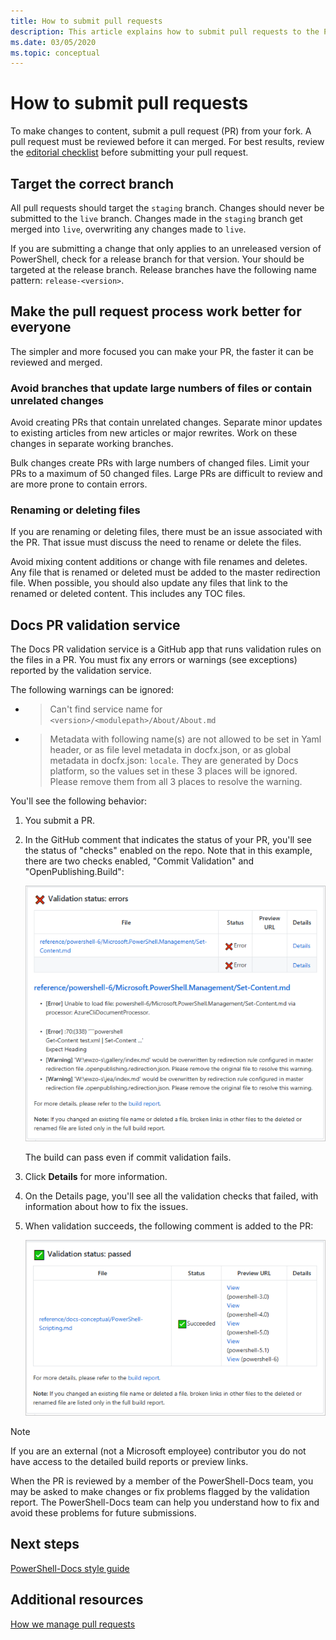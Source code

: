 ```yaml
---
title: How to submit pull requests
description: This article explains how to submit pull requests to the PowerShell-Docs repository.
ms.date: 03/05/2020
ms.topic: conceptual
---
```

# How to submit pull requests

To make changes to content, submit a pull request (PR) from your fork. A pull request must be reviewed
before it can merged. For best results, review the [editorial checklist](editorial-checklist.md)
before submitting your pull request.

## Target the correct branch

All pull requests should target the `staging` branch. Changes should never be submitted to the
`live` branch. Changes made in the `staging` branch get merged into `live`, overwriting any changes
made to `live`.

If you are submitting a change that only applies to an unreleased version of PowerShell, check for a
release branch for that version. Your should be targeted at the release branch. Release branches
have the following name pattern: `release-<version>`.

## Make the pull request process work better for everyone

The simpler and more focused you can make your PR, the faster it can be reviewed and merged.

### Avoid branches that update large numbers of files or contain unrelated changes

Avoid creating PRs that contain unrelated changes. Separate minor updates to existing articles from
new articles or major rewrites. Work on these changes in separate working branches.

Bulk changes create PRs with large numbers of changed files. Limit your PRs to a maximum of 50
changed files. Large PRs are difficult to review and are more prone to contain errors.

### Renaming or deleting files

If you are renaming or deleting files, there must be an issue associated with the PR. That issue
must discuss the need to rename or delete the files.

Avoid mixing content additions or change with file renames and deletes. Any file that is renamed or
deleted must be added to the master redirection file. When possible, you should also update any
files that link to the renamed or deleted content. This includes any TOC files.

## Docs PR validation service

The Docs PR validation service is a GitHub app that runs validation rules on the files in a PR. You
must fix any errors or warnings (see exceptions) reported by the validation service.

The following warnings can be ignored:

- > Can't find service name for `<version>/<modulepath>/About/About.md`

-  > Metadata with following name(s) are not allowed to be set in Yaml header, or as file level
   > metadata in docfx.json, or as global metadata in docfx.json: `locale`. They are generated by
   > Docs platform, so the values set in these 3 places will be ignored. Please remove them from all
   > 3 places to resolve the warning.

You'll see the following behavior:

1. You submit a PR.
1. In the GitHub comment that indicates the status of your PR, you'll see the status of "checks"
   enabled on the repo. Note that in this example, there are two checks enabled, "Commit Validation"
   and "OpenPublishing.Build":

   ![some checks failed](media/pull-requests/validation-failed.png)

   The build can pass even if commit validation fails.

1. Click **Details** for more information.
1. On the Details page, you'll see all the validation checks that failed, with information about how
   to fix the issues.
1. When validation succeeds, the following comment is added to the PR:

   ![build validation](media/pull-requests/build-validation.png)

> [!NOTE]
> If you are an external (not a Microsoft employee) contributor you do not have access to the detailed
> build reports or preview links.

When the PR is reviewed by a member of the PowerShell-Docs team, you may be asked to make changes or
fix problems flagged by the validation report. The PowerShell-Docs team can help you understand how
to fix and avoid these problems for future submissions.

## Next steps

[PowerShell-Docs style guide](powerShell-style-guide.md)

## Additional resources

[How we manage pull requests](managing-pull-requests.md)
